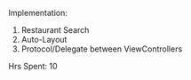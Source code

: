 Implementation:
1. Restaurant Search
2. Auto-Layout
3. Protocol/Delegate between ViewControllers

Hrs Spent: 10
